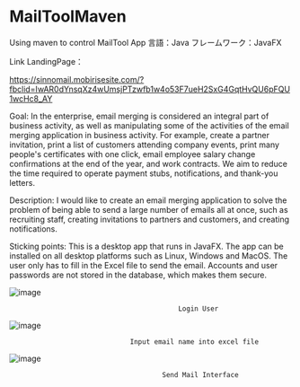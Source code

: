 # MailToolMaven
Using maven to control MailTool App
言語：Java
フレームワーク：JavaFX

Link LandingPage：　

https://sinnomail.mobirisesite.com/?fbclid=IwAR0dYnsqXz4wUmsjPTzwfb1w4o53F7ueH2SxG4GqtHvQU6pFQU1wcHc8_AY


Goal: In the enterprise, email merging is considered an integral part of business activity, as well as manipulating some of the activities of the email merging application in business activity. For example, create a partner invitation, print a list of customers attending company events, print many people's certificates with one click, email employee salary change confirmations at the end of the year, and work contracts. We aim to reduce the time required to operate payment stubs, notifications, and thank-you letters.

Description: I would like to create an email merging application to solve the problem of being able to send a large number of emails all at once, such as recruiting staff, creating invitations to partners and customers, and creating notifications.

Sticking points:
This is a desktop app that runs in JavaFX. The app can be installed on all desktop platforms such as Linux, Windows and MacOS. The user only has to fill in the Excel file to send the email. Accounts and user passwords are not stored in the database, which makes them secure.


   ![image](https://user-images.githubusercontent.com/64454372/117563172-51611300-b0ce-11eb-9042-cc87f79bda2e.png)

                                              Login User

![image](https://user-images.githubusercontent.com/64454372/117563178-5c1ba800-b0ce-11eb-9134-2512bff1e44c.png)

                                  Input email name into excel file

![image](https://user-images.githubusercontent.com/64454372/117563200-6d64b480-b0ce-11eb-8991-962f6e73997c.png)

                                          Send Mail Interface

